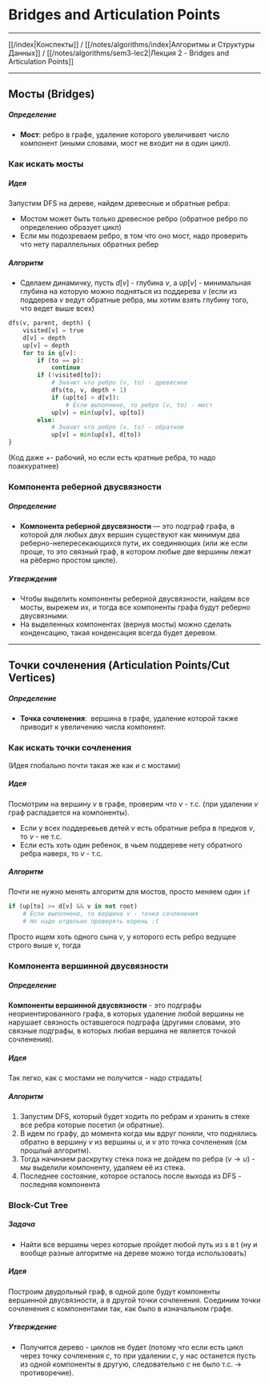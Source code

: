 # Bridges and Articulation Points
---

[[/index|Конспекты]] / [[/notes/algorithms/index|Алгоритмы и Структуры Данных]] / [[/notes/algorithms/sem3-lec2|Лекция 2 - Bridges and Articulation Points]]

---
## Мосты (Bridges)
##### Определение
- **Мост**: ребро в графе, удаление которого увеличивает число компонент (иными словами, мост не входит ни в один цикл). 

### Как искать мосты
##### Идея
Запустим DFS на дереве, найдем древесные и обратные ребра:
- Мостом может быть только древесное ребро (обратное ребро по определению образует цикл)
- Если мы подозреваем ребро, в том что оно мост, надо проверить что нету параллельных обратных ребер

##### Алгоритм
- Сделаем динамичку, пусть $d[v]$ - глубина $v$, а $up[v]$ - минимальная глубина на которую можно подняться из поддерева $v$ (если из поддерева $v$ ведут обратные ребра, мы хотим взять глубину того, что ведет выше всех)

``` py
dfs(v, parent, depth) {
	visited[v] = true
	d[v] = depth
	up[v] = depth
	for to in g[v]:
		if (to == p):
			continue
		if (!visited[to]):
			# Значит что ребро (v, to) - древесное
			dfs(to, v, depth + 1)
			if (up[to] > d[v]):
				# Если выполнено, то ребро (v, to) - мост
			up[v] = min(up[v], up[to])
		else:
			# Значит что ребро (v, to) - обратное
			up[v] = min(up[v], d[to])
}
```
(Код даже +- рабочий, но если есть кратные ребра, то надо поаккуратнее)
 
### Компонента реберной двусвязности 
##### Определение 
- **Компонента реберной двусвязности** — это подграф графа, в которой для любых двух вершин существуют как минимум два реберно-непересекающихся пути, их соединяющих (или же если проще, то это связный граф, в котором любые две вершины лежат на рёберно простом цикле).

##### Утверждения
- Чтобы выделить компоненты реберной двусвязности, найдем все мосты, вырежем их, и тогда все компоненты графа будут реберно двусвязными.
- На выделенных компонентах (вернув мосты) можно сделать конденсацию, такая конденсация всегда будет деревом.

---
## Точки сочленения (Articulation Points/Cut Vertices)
##### Определение
- **Точка сочленения**:  вершина в графе, удаление которой также приводит к увеличению числа компонент.

### Как искать точки сочленения 
(Идея глобально почти такая же как и с мостами)

##### Идея
Посмотрим на вершину $v$ в графе, проверим что $v$ - т.с. (при удалении $v$ граф распадается на компоненты). 
- Если у всех поддеревьев детей $v$ есть обратные ребра в предков $v$, то $v$ - не т.с. 
- Если есть хоть один ребенок, в чьем поддереве нету обратного ребра наверх, то $v$ - т.с. 

##### Алгоритм
Почти не нужно менять алгоритм для мостов, просто меняем один `if`
``` py
if (up[to] >= d[v] && v in not root) 
	# Если выполнено, то вершина v - точка сочленения
	# Но надо отдельно проверять корень :(
```
Просто ищем хоть одного сына $v$, у которого есть ребро ведущее строго выше $v$, тогда 

### Компонента вершинной двусвязности 
##### Определение
**Компоненты вершинной двусвязности** - это подграфы неориентированного графа, в которых удаление любой вершины не нарушает связность оставшегося подграфа (другими словами, это связные подграфы, в которых любая вершина не является точкой сочленения).

##### Идея
Так легко, как с мостами не получится - надо страдать(

##### Алгоритм
1. Запустим DFS, который будет ходить по ребрам и хранить в стеке все ребра которые посетил (и обратные). 
2. В идем по графу, до момента когда мы вдруг поняли, что поднялись обратно в вершину $v$ из вершины $u$, и $v$ это точка сочленения (см прошлый алгоритм). 
3. Тогда начинаем раскрутку стека пока не дойдем по ребра $(v \to u)$ - мы выделили компоненту, удаляем её из стека. 
4. Последнее состояние, которое осталось после выхода из DFS - последняя компонента

### Block-Cut Tree
##### Задача
 - Найти все вершины через которые пройдет любой путь из s в t (ну и вообще разные алгоритме на дереве можно тогда использовать)

##### Идея
Построим двудольный граф, в одной доле будут компоненты вершинной двусвязности, а в другой точки сочленения. Соединим точки сочленения с компонентами так, как было в изначальном графе.

##### Утверждение
- Получится дерево - циклов не будет (потому что если есть цикл через точку сочленения $c$, то при удалении $c$, у нас останется пусть из одной компоненты в другую, следовательно $c$ не было т.с. $\to$ противоречие).